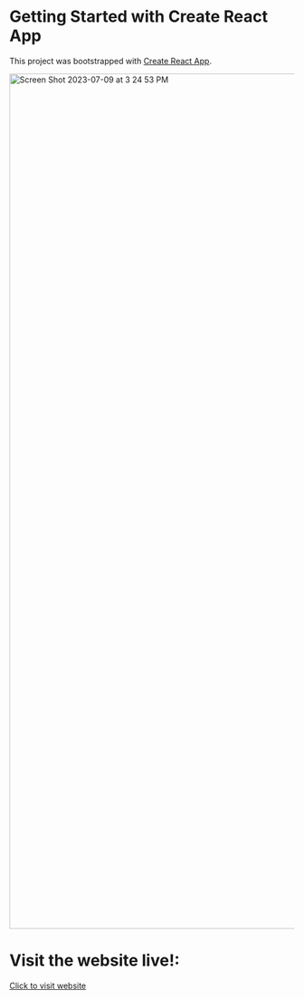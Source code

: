 # Getting Started with Create React App

This project was bootstrapped with [Create React App](https://github.com/facebook/create-react-app).


<img width="1512" alt="Screen Shot 2023-07-09 at 3 24 53 PM" src="https://github.com/arib0903/personal_portfolio/assets/44532267/19fa304a-fd0c-465d-98b0-35cf7e66b91e">


# Visit the website live!:
<a href = "https://arib-portfolio.netlify.app/"> Click to visit website</a>
